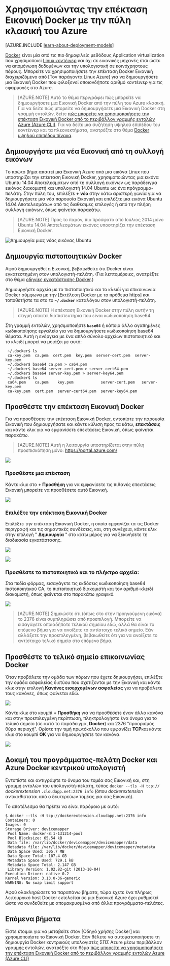 <properties
    pageTitle="Χρήση επέκτασης Εικονική Docker για Linux | Microsoft Azure"
    description="Περιγράφει Docker και τις επεκτάσεις εικονικές μηχανές Windows Azure και πώς μπορείτε να δημιουργήσετε εικονικές μηχανές Windows Azure που είναι docker hosts χρησιμοποιώντας το Azure CLI στο μοντέλο κλασική ανάπτυξης."
    services="virtual-machines-linux"
    documentationCenter=""
    authors="squillace"
    manager="timlt"
    editor="tysonn"
    tags="azure-service-management"/>

<tags
    ms.service="virtual-machines-linux"
    ms.devlang="multiple"
    ms.topic="article"
    ms.tgt_pltfrm="vm-linux"
    ms.workload="infrastructure-services"
    ms.date="05/27/2016"
    ms.author="rasquill"/>


# <a name="using-the-docker-vm-extension-with-the-azure-classic-portal"></a>Χρησιμοποιώντας την επέκταση Εικονική Docker με την πύλη κλασική του Azure

[AZURE.INCLUDE [learn-about-deployment-models](../../includes/learn-about-deployment-models-classic-include.md)]


[Docker](https://www.docker.com/) είναι μία από τις πιο δημοφιλείς μεθόδους Application virtualization που χρησιμοποιεί [Linux κοντέινερ](http://en.wikipedia.org/wiki/LXC) και όχι σε εικονικές μηχανές έτσι ώστε να απομόνωση δεδομένων και την υπολογιστική σε κοινόχρηστους πόρους. Μπορείτε να χρησιμοποιήσετε την επέκταση Docker Εικονική διαχειριζόμενο από [Τον παράγοντα Linux Azure] για να δημιουργήσετε μια Εικονική Docker που φιλοξενεί οποιονδήποτε αριθμό κοντέινερ για τις εφαρμογές στο Azure.

> [AZURE.NOTE] Αυτό το θέμα περιγράφει πώς μπορείτε να δημιουργήσετε μια Εικονική Docker από την πύλη του Azure κλασική. Για να δείτε πώς μπορείτε να δημιουργήσετε μια Εικονική Docker στη γραμμή εντολών, δείτε [πώς μπορείτε να χρησιμοποιήσετε την επέκταση Εικονική Docker από το περιβάλλον γραμμής εντολών Azure (Azure CLI)]. Για να δείτε μια συζήτηση υψηλού επιπέδου του κοντέινερ και τα πλεονεκτήματα, ανατρέξτε στο θέμα [Docker υψηλού επιπέδου πίνακα](http://channel9.msdn.com/Blogs/Regular-IT-Guy/Docker-High-Level-Whiteboard).

## <a name="create-a-new-vm-from-the-image-gallery"></a>Δημιουργήστε μια νέα Εικονική από τη συλλογή εικόνων
Το πρώτο βήμα απαιτεί μια Εικονική Azure από μια εικόνα Linux που υποστηρίζει την επέκταση Εικονική Docker, χρησιμοποιώντας μια εικόνα Ubuntu 14.04 Αποτελεσμάτων από τη συλλογή εικόνων ως παράδειγμα εικόνας διακομιστή και υπολογιστή 14.04 Ubuntu ως ένα πρόγραμμα-πελάτη. Στην πύλη του, επιλέξτε **+ νέο** στην κάτω αριστερή γωνία για να δημιουργήσετε μια νέα παρουσία Εικονική και επιλέξτε μια εικόνα Ubuntu 14.04 Αποτελεσμάτων από τις διαθέσιμες επιλογές ή από την πλήρη συλλογή εικόνων, όπως φαίνεται παρακάτω.

> [AZURE.NOTE] Προς το παρόν, πιο πρόσφατο από Ιούλιος 2014 μόνο Ubuntu 14.04 Αποτελεσμάτων εικόνες υποστηρίζει την επέκταση Εικονική Docker.

![Δημιουργία μιας νέας εικόνας Ubuntu](./media/virtual-machines-linux-classic-portal-use-docker/ChooseUbuntu.png)

## <a name="create-docker-certificates"></a>Δημιουργία πιστοποιητικών Docker

Αφού δημιουργηθεί η Εικονική, βεβαιωθείτε ότι Docker είναι εγκατεστημένη στον υπολογιστή-πελάτη. (Για λεπτομέρειες, ανατρέξτε στο θέμα [οδηγίες εγκατάστασης Docker](https://docs.docker.com/installation/#installation).)

Δημιουργήστε αρχεία με το πιστοποιητικό και το κλειδί για επικοινωνία Docker σύμφωνα με την [Εκτέλεση Docker με το πρόθεμα https] και τοποθετήστε τα στο το **`~/.docker`** καταλόγου στον υπολογιστή-πελάτη.

> [AZURE.NOTE] Η επέκταση Εικονική Docker στην πύλη αυτήν τη στιγμή απαιτεί διαπιστευτήρια που είναι κωδικοποίηση base64.

Στη γραμμή εντολών, χρησιμοποιήστε **`base64`** ή κάποιο άλλο αγαπημένες κωδικοποίησης εργαλείο για να δημιουργήσετε κωδικοποίηση base64 θέματα. Αυτή η ενέργεια με ένα απλό σύνολο αρχείων πιστοποιητικό και το κλειδί μπορεί να μοιάζει με αυτό:

```
 ~/.docker$ ls
 ca-key.pem  ca.pem  cert.pem  key.pem  server-cert.pem  server-key.pem
 ~/.docker$ base64 ca.pem > ca64.pem
 ~/.docker$ base64 server-cert.pem > server-cert64.pem
 ~/.docker$ base64 server-key.pem > server-key64.pem
 ~/.docker$ ls
 ca64.pem    ca.pem    key.pem            server-cert.pem   server-key.pem
 ca-key.pem  cert.pem  server-cert64.pem  server-key64.pem
```

## <a name="add-the-docker-vm-extension"></a>Προσθέστε την επέκταση Εικονική Docker
Για να προσθέσετε την επέκταση Εικονική Docker, εντοπίστε την παρουσία Εικονική που δημιουργήσατε και κάντε κύλιση προς τα κάτω, **επεκτάσεις** και κάντε κλικ για να εμφανίσετε επεκτάσεις Εικονική, όπως φαίνεται παρακάτω.
> [AZURE.NOTE] Αυτή η λειτουργία υποστηρίζεται στην πύλη προεπισκόπηση μόνο: https://portal.azure.com/

![](./media/virtual-machines-linux-classic-portal-use-docker/ClickExtensions.png)
### <a name="add-an-extension"></a>Προσθέστε μια επέκταση
Κάντε κλικ στο **+ Προσθήκη** για να εμφανίσετε τις πιθανές επεκτάσεις Εικονική μπορείτε να προσθέσετε αυτό Εικονική.

![](./media/virtual-machines-linux-classic-portal-use-docker/ClickAdd.png)
### <a name="select-the-docker-vm-extension"></a>Επιλέξτε την επέκταση Εικονική Docker
Επιλέξτε την επέκταση Εικονική Docker, η οποία εμφανίζει τα τις Docker περιγραφή και τις σημαντικές συνδέσεις, και, στη συνέχεια, κάντε κλικ στην επιλογή " **Δημιουργία** " στο κάτω μέρος για να ξεκινήσετε τη διαδικασία εγκατάστασης.

![](./media/virtual-machines-linux-classic-portal-use-docker/ChooseDockerExtension.png)

![](./media/virtual-machines-linux-classic-portal-use-docker/CreateButtonFocus.png)
### <a name="add-your-certificate-and-key-files"></a>Προσθέστε το πιστοποιητικό και το πλήκτρο αρχεία:

Στα πεδία φόρμας, εισαγάγετε τις εκδόσεις κωδικοποίηση base64 πιστοποιητικού CA, το πιστοποιητικό διακομιστή και τον αριθμό-κλειδί διακομιστή, όπως φαίνεται στο παρακάτω γραφικό.

![](./media/virtual-machines-linux-classic-portal-use-docker/AddExtensionFormFilled.png)

> [AZURE.NOTE] Σημειώστε ότι (όπως στο στην προηγούμενη εικόνα) το 2376 είναι συμπληρώσει από προεπιλογή. Μπορείτε να εισαγάγετε οποιαδήποτε τελικού σημείου εδώ, αλλά θα είναι το επόμενο βήμα για να ανοίξετε το αντίστοιχο τελικό σημείο. Εάν αλλάξετε την προεπιλεγμένη, βεβαιωθείτε ότι για να ανοίξετε το αντίστοιχο τελικό σημείο στο επόμενο βήμα.

## <a name="add-the-docker-communication-endpoint"></a>Προσθέστε το τελικό σημείο επικοινωνίας Docker
Όταν προβάλετε την ομάδα των πόρων που έχετε δημιουργήσει, επιλέξτε την ομάδα ασφαλείας δικτύου που σχετίζονται με την Εικονική και κάντε κλικ στην επιλογή **Κανόνες εισερχομένων ασφαλείας** για να προβάλετε τους κανόνες, όπως φαίνεται εδώ.

![](./media/virtual-machines-linux-classic-portal-use-docker/AddingEndpoint.png)

Κάντε κλικ στο κουμπί **+ Προσθήκη** για να προσθέσετε έναν άλλο κανόνα και στην προεπιλεγμένη περίπτωση, πληκτρολογήστε ένα όνομα για το τελικό σημείο (σε αυτό το παράδειγμα, **Docker**) και 2376 "προορισμός θύρα περιοχή". Ορίστε την τιμή πρωτόκολλο που εμφανίζει **TCP**και κάντε κλικ στο κουμπί **OK** για να δημιουργήσετε τον κανόνα.

![](./media/virtual-machines-linux-classic-portal-use-docker/AddEndpointFormFilledOut.png)


## <a name="test-your-docker-client-and-azure-docker-host"></a>Δοκιμή του προγράμματος-πελάτη Docker και Azure Docker κεντρικού υπολογιστή
Εντοπίστε και αντιγράψτε το όνομα του τομέα σας Εικονική και, στη γραμμή εντολών του υπολογιστή-πελάτη, τύπος `docker --tls -H tcp://` *dockerextension* `.cloudapp.net:2376 info` (όπου *dockerextension* αντικαθίσταται από ο δευτερεύων τομέας για σας Εικονική).

Το αποτέλεσμα θα πρέπει να είναι παρόμοιο με αυτό:

```
$ docker --tls -H tcp://dockerextension.cloudapp.net:2376 info
Containers: 0
Images: 0
Storage Driver: devicemapper
 Pool Name: docker-8:1-131214-pool
 Pool Blocksize: 65.54 kB
 Data file: /var/lib/docker/devicemapper/devicemapper/data
 Metadata file: /var/lib/docker/devicemapper/devicemapper/metadata
 Data Space Used: 305.7 MB
 Data Space Total: 107.4 GB
 Metadata Space Used: 729.1 kB
 Metadata Space Total: 2.147 GB
 Library Version: 1.02.82-git (2013-10-04)
Execution Driver: native-0.2
Kernel Version: 3.13.0-36-generic
WARNING: No swap limit support
```

Αφού ολοκληρώσετε τα παραπάνω βήματα, τώρα έχετε ένα πλήρως λειτουργικό host Docker εκτελείται σε μια Εικονική Azure έχει ρυθμιστεί ώστε να συνδεθείτε με απομακρυσμένα από άλλα προγράμματα-πελάτες.

<!--Every topic should have next steps and links to the next logical set of content to keep the customer engaged-->
## <a name="next-steps"></a>Επόμενα βήματα

Είστε έτοιμοι για να μεταβείτε στον [Οδηγό χρήσης Docker] και χρησιμοποιήστε το Εικονική Docker. Εάν θέλετε να αυτοματοποιήσετε τη δημιουργία Docker κεντρικούς υπολογιστές ΣΠΣ Azure μέσω περιβάλλον γραμμής εντολών, ανατρέξτε στο θέμα [πώς μπορείτε να χρησιμοποιήσετε την επέκταση Εικονική Docker από το περιβάλλον γραμμής εντολών Azure (Azure CLI)]

<!--Anchors-->
[Create a new VM from the Image Gallery]: #createvm
[Create Docker Certificates]: #dockercerts
[Add the Docker VM Extension]: #adddockerextension
[Test Docker Client and Azure Docker Host]: #testclientandserver
[Next steps]: #next-steps

<!--Image references-->
[StartingPoint]: ./media/StartingPoint.png
[StartingPoint]: ./media/StartingPoint.png
[StartingPoint]: ./media/StartingPoint.png
[StartingPoint]: ./media/StartingPoint.png
[StartingPoint]: ./media/StartingPoint.png
[StartingPoint]: ./media/StartingPoint.png
[StartingPoint]: ./media/StartingPoint.png
[StartingPoint]: ./media/StartingPoint.png
[6]: ./media/markdown-template-for-new-articles/pretty49.png
[7]: ./media/markdown-template-for-new-articles/channel-9.png


<!--Link references-->
[Πώς μπορείτε να χρησιμοποιήσετε την επέκταση Εικονική Docker από το περιβάλλον γραμμής εντολών Azure (Azure CLI)]: http://azure.microsoft.com/documentation/articles/virtual-machines-docker-with-xplat-cli/
[Azure Linux παράγοντα]: virtual-machines-linux-agent-user-guide.md
[Link 3 to another azure.microsoft.com documentation topic]: ../storage-whatis-account.md

[Εκτέλεση Docker με https]: http://docs.docker.com/articles/https/
[Οδηγός docker]: https://docs.docker.com/userguide/
